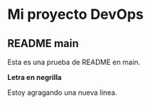 # Mi proyecto DevOps

## README main

Esta es una prueba de README en main.

**Letra en negrilla**

Estoy agragando una nueva linea.


